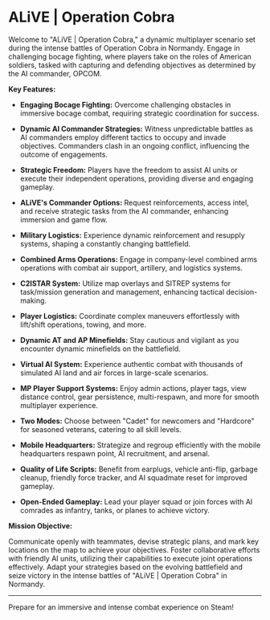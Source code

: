 # ALiVE | Operation Cobra

Welcome to "ALiVE | Operation Cobra," a dynamic multiplayer scenario set during the intense battles of Operation Cobra in Normandy. Engage in challenging bocage fighting, where players take on the roles of American soldiers, tasked with capturing and defending objectives as determined by the AI commander, OPCOM.

**Key Features:**

- **Engaging Bocage Fighting:** Overcome challenging obstacles in immersive bocage combat, requiring strategic coordination for success.

- **Dynamic AI Commander Strategies:** Witness unpredictable battles as AI commanders employ different tactics to occupy and invade objectives. Commanders clash in an ongoing conflict, influencing the outcome of engagements.

- **Strategic Freedom:** Players have the freedom to assist AI units or execute their independent operations, providing diverse and engaging gameplay.

- **ALiVE's Commander Options:** Request reinforcements, access intel, and receive strategic tasks from the AI commander, enhancing immersion and game flow.

- **Military Logistics:** Experience dynamic reinforcement and resupply systems, shaping a constantly changing battlefield.

- **Combined Arms Operations:** Engage in company-level combined arms operations with combat air support, artillery, and logistics systems.

- **C2ISTAR System:** Utilize map overlays and SITREP systems for task/mission generation and management, enhancing tactical decision-making.

- **Player Logistics:** Coordinate complex maneuvers effortlessly with lift/shift operations, towing, and more.

- **Dynamic AT and AP Minefields:** Stay cautious and vigilant as you encounter dynamic minefields on the battlefield.

- **Virtual AI System:** Experience authentic combat with thousands of simulated AI land and air forces in large-scale scenarios.

- **MP Player Support Systems:** Enjoy admin actions, player tags, view distance control, gear persistence, multi-respawn, and more for smooth multiplayer experience.

- **Two Modes:** Choose between "Cadet" for newcomers and "Hardcore" for seasoned veterans, catering to all skill levels.

- **Mobile Headquarters:** Strategize and regroup efficiently with the mobile headquarters respawn point, AI recruitment, and arsenal.

- **Quality of Life Scripts:** Benefit from earplugs, vehicle anti-flip, garbage cleanup, friendly force tracker, and AI squadmate reset for improved gameplay.

- **Open-Ended Gameplay:** Lead your player squad or join forces with AI comrades as infantry, tanks, or planes to achieve victory.

**Mission Objective:**

Communicate openly with teammates, devise strategic plans, and mark key locations on the map to achieve your objectives. Foster collaborative efforts with friendly AI units, utilizing their capabilities to execute joint operations effectively. Adapt your strategies based on the evolving battlefield and seize victory in the intense battles of "ALiVE | Operation Cobra" in Normandy.

---
Prepare for an immersive and intense combat experience on Steam!
